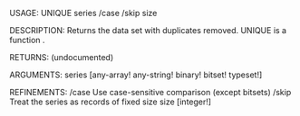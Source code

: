 USAGE:
     UNIQUE series /case /skip size

DESCRIPTION:
     Returns the data set with duplicates removed.
     UNIQUE is a function .

RETURNS:
    (undocumented)

ARGUMENTS:
    series [any-array! any-string! binary! bitset! typeset!]

REFINEMENTS:
    /case
        Use case-sensitive comparison (except bitsets)
    /skip
        Treat the series as records of fixed size
    size [integer!]
